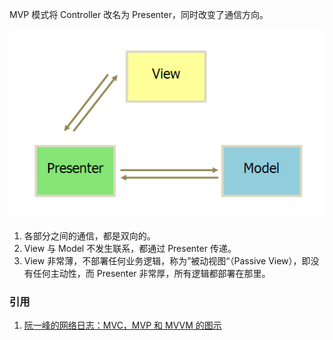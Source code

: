 MVP 模式将 Controller 改名为 Presenter，同时改变了通信方向。

![imt](images/mvp/1.png)

1. 各部分之间的通信，都是双向的。
2. View 与 Model 不发生联系，都通过 Presenter 传递。
3. View 非常薄，不部署任何业务逻辑，称为”被动视图“（Passive View），即没有任何主动性，而 Presenter 非常厚，所有逻辑都部署在那里。

### 引用

1. [阮一峰的网络日志：MVC，MVP 和 MVVM 的图示](https://www.ruanyifeng.com/blog/2015/02/mvcmvp_mvvm.html)
